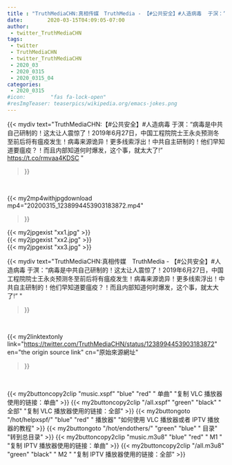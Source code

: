 ```yaml
---
title : "TruthMediaCHN:真相传媒　TruthMedia - 【#公共安全】#人造病毒  于溟：“病毒是中共自己研制的！这太让人震惊了！2019年6月27日，中国工程院院士王永炎预测冬至前后将有瘟疫发生！病毒来源诡异！更多线索浮出！中共自主研制的！他们早知道要瘟疫？！而且内部知道何时爆发，这个事，就太大了!” "
date:        2020-03-15T04:09:05-07:00
author:
 - twitter_TruthMediaCHN
tags:
 - twitter
 - TruthMediaCHN
 - twitter_TruthMediaCHN
 - 2020_03
 - 2020_0315
 - 2020_0315_04
categories:
 - 2020_0315
#icon:        "fas fa-lock-open"
#resImgTeaser: teaserpics/wikipedia.org/emacs-jokes.png
---
```


{{< mydiv text="TruthMediaCHN:【#公共安全】#人造病毒  于溟：“病毒是中共自己研制的！这太让人震惊了！2019年6月27日，中国工程院院士王永炎预测冬至前后将有瘟疫发生！病毒来源诡异！更多线索浮出！中共自主研制的！他们早知道要瘟疫？！而且内部知道何时爆发，这个事，就太大了!” https://t.co/rmvaa4KDSC "
>}}
<br>


{{< my2mp4withjpgdownload mp4="20200315_1238994453903183872.mp4"
>}}

{{< my2jpgexist "xx1.jpg" >}}<br>
{{< my2jpgexist "xx2.jpg" >}}<br>
{{< my2jpgexist "xx3.jpg" >}}<br>



{{< mydiv text="TruthMediaCHN:真相传媒　TruthMedia - 【#公共安全】#人造病毒  于溟：“病毒是中共自己研制的！这太让人震惊了！2019年6月27日，中国工程院院士王永炎预测冬至前后将有瘟疫发生！病毒来源诡异！更多线索浮出！中共自主研制的！他们早知道要瘟疫？！而且内部知道何时爆发，这个事，就太大了!” "
>}}
<br>

{{< my2linktextonly link="https://twitter.com/TruthMediaCHN/status/1238994453903183872"
en="the origin source link" cn="原始來源網址"
>}}


<br>

{{< my2buttoncopy2clip "music.xspf"        "blue"   "red"    " 单曲"  "复制 VLC 播放器使用的链接：单曲" >}} {{< my2buttoncopy2clip "/all.xspf"         "green"  "black"  " 全部"  "复制 VLC 播放器使用的链接：全部" >}} {{< my2buttongoto      "/hot/helpxspf/"    "blue"   "red"    " 播放器" "如何使用 VLC 播放器或者 IPTV 播放器的教程" >}} {{< my2buttongoto      "/hot/endothers/"   "green"  "blue"   " 目录"   "转到总目录" >}} {{< my2buttoncopy2clip "music.m3u8"        "blue"   "red"    " M1 "    "复制 IPTV 播放器使用的链接：单曲" >}} {{< my2buttoncopy2clip "/all.m3u8"         "green"  "black"  " M2 "    "复制 IPTV 播放器使用的链接：全部" >}} 
